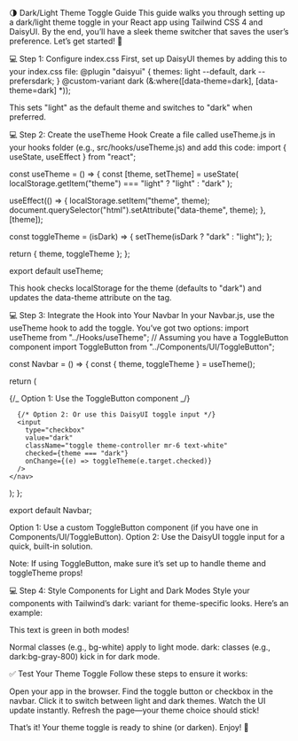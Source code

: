 🌗 Dark/Light Theme Toggle Guide
This guide walks you through setting up a dark/light theme toggle in your React app using Tailwind CSS 4 and DaisyUI. By the end, you’ll have a sleek theme switcher that saves the user’s preference. Let’s get started! 🚀

💻 Step 1: Configure index.css
First, set up DaisyUI themes by adding this to your index.css file:
@plugin "daisyui" {
themes: light --default, dark --prefersdark;
}
@custom-variant dark (&:where([data-theme=dark], [data-theme=dark] \*));

This sets "light" as the default theme and switches to "dark" when preferred.

💻 Step 2: Create the useTheme Hook
Create a file called useTheme.js in your hooks folder (e.g., src/hooks/useTheme.js) and add this code:
import { useState, useEffect } from "react";

const useTheme = () => {
const [theme, setTheme] = useState(
localStorage.getItem("theme") === "light" ? "light" : "dark"
);

useEffect(() => {
localStorage.setItem("theme", theme);
document.querySelector("html").setAttribute("data-theme", theme);
}, [theme]);

const toggleTheme = (isDark) => {
setTheme(isDark ? "dark" : "light");
};

return { theme, toggleTheme };
};

export default useTheme;

This hook checks localStorage for the theme (defaults to "dark") and updates the data-theme attribute on the <html> tag.

💻 Step 3: Integrate the Hook into Your Navbar
In your Navbar.js, use the useTheme hook to add the toggle. You’ve got two options:
import useTheme from "../Hooks/useTheme";
// Assuming you have a ToggleButton component
import ToggleButton from "../Components/UI/ToggleButton";

const Navbar = () => {
const { theme, toggleTheme } = useTheme();

return (

<nav>
{/_ Option 1: Use the ToggleButton component _/}
<ToggleButton theme={theme} toggleTheme={toggleTheme} />

      {/* Option 2: Or use this DaisyUI toggle input */}
      <input
        type="checkbox"
        value="dark"
        className="toggle theme-controller mr-6 text-white"
        checked={theme === "dark"}
        onChange={(e) => toggleTheme(e.target.checked)}
      />
    </nav>

);
};

export default Navbar;

Option 1: Use a custom ToggleButton component (if you have one in Components/UI/ToggleButton).
Option 2: Use the DaisyUI toggle input for a quick, built-in solution.

Note: If using ToggleButton, make sure it’s set up to handle theme and toggleTheme props!

💻 Step 4: Style Components for Light and Dark Modes
Style your components with Tailwind’s dark: variant for theme-specific looks. Here’s an example:

<div className="bg-white dark:bg-gray-800">
  <p className="text-green-500 dark:text-green-500">
    This text is green in both modes!
  </p>
</div>

Normal classes (e.g., bg-white) apply to light mode.
dark: classes (e.g., dark:bg-gray-800) kick in for dark mode.

✅ Test Your Theme Toggle
Follow these steps to ensure it works:

Open your app in the browser.
Find the toggle button or checkbox in the navbar.
Click it to switch between light and dark themes.
Watch the UI update instantly.
Refresh the page—your theme choice should stick!

That’s it! Your theme toggle is ready to shine (or darken). Enjoy! 🎉
